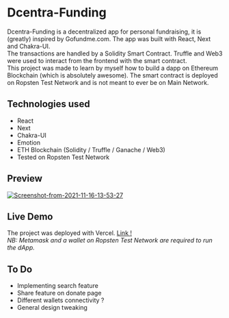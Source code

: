 # Dcentra-Funding

Dcentra-Funding is a decentralized app for personal fundraising, it is (greatly) inspired by Gofundme.com. The app was built with React, Next and Chakra-UI. <br />
The transactions are handled by a Solidity Smart Contract. Truffle and Web3 were used to interact from the frontend with the smart contract. <br />
This project was made to learn by myself how to build a dapp on Ethereum Blockchain (which is absolutely awesome). The smart contract is deployed on Ropsten Test Network and is not meant to ever be on Main Network.

## Technologies used

- React
- Next
- Chakra-UI
- Emotion
- ETH Blockchain (Solidity / Truffle / Ganache / Web3)
- Tested on Ropsten Test Network

## Preview

<a href="https://ibb.co/n7Z4Br9"><img src="https://i.ibb.co/2vmRSqx/Screenshot-from-2021-11-16-13-53-27.png" alt="Screenshot-from-2021-11-16-13-53-27" border="0"></a><br />

## Live Demo

The project was deployed with Vercel.
<a href="https://dcentra-funding-7sur4x19v-benjaminlemaitre.vercel.app">Link !</a> <br />
_NB: Metamask and a wallet on Ropsten Test Network are required to run the dApp._

## To Do

- Implementing search feature
- Share feature on donate page
- Different wallets connectivity ?
- General design tweaking
